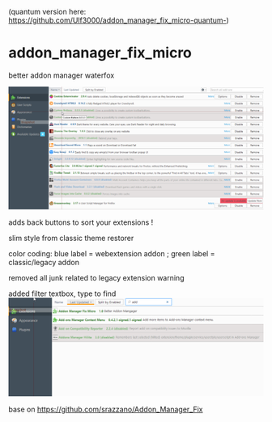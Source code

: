 
(quantum version here: https://github.com/Ulf3000/addon_manager_fix_micro-quantum-)
# addon_manager_fix_micro
better addon manager waterfox

![GitHub Logo](screenshot.png)


adds back buttons to sort your extensions !

slim style from classic theme restorer 

color coding: blue label = webextension addon ; green label = classic/legacy addon 

removed all junk related to legacy extension warning 


added filter textbox, type to find 
![GitHub Logo](screenshot2.png)


base on https://github.com/srazzano/Addon_Manager_Fix
